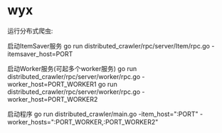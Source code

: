 # wyx


运行分布式爬虫:

启动ItemSaver服务
go run distributed_crawler/rpc/server/Item/rpc.go -itemsaver_host=PORT

启动Worker服务(可起多个worker服务)
go run distributed_crawler/rpc/server/worker/rpc.go -worker_host=PORT_WORKER1
go run distributed_crawler/rpc/server/worker/rpc.go -worker_host=PORT_WORKER2

启动程序
go run distributed_crawler/main.go -item_host=":PORT" -worker_hosts=":PORT_WORKER,:PORT_WORKER2"